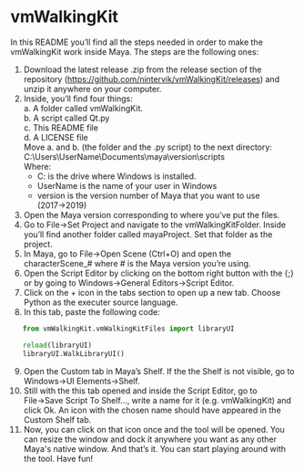 # vmWalkingKit
 
In this README you’ll find all the steps needed in order to make the vmWalkingKit work inside Maya. The steps are the following ones: 

1. Download the latest release .zip from the release section of the repository (https://github.com/nintervik/vmWalkingKit/releases) and unzip it anywhere on your computer.
2. Inside, you’ll find four things:<br/>
   a. A folder called vmWalkingKit.<br/> 
   b. A script called Qt.py<br/>
   c. This README file<br/>
   d. A LICENSE file<br/>
Move a. and b. (the folder and the .py script) to the next directory:    
C:\Users\UserName\Documents\maya\version\scripts<br/>
Where:
   - C: is the drive where Windows is installed.
   - UserName is the name of your user in Windows
   - version is the version number of Maya that you want to use (2017→2019)
3. Open the Maya version corresponding to where you’ve put the files.
4. Go to File→Set Project and navigate to the vmWalkingKitFolder. Inside you’ll find another folder called mayaProject. Set that folder as the project. 
5. In Maya, go to File→Open Scene (Ctrl+O) and open the characterScene_# where # is the Maya version you’re using.
6. Open the Script Editor by clicking on the bottom right button with the {;} or by going to Windows→General Editors→Script Editor.
7. Click on the + icon in the tabs section to open up a new tab. Choose Python as the executer source language.
8. In this tab, paste the following code:     
```python
   from vmWalkingKit.vmWalkingKitFiles import libraryUI

   reload(libraryUI)
   libraryUI.WalkLibraryUI()
```
9. Open the Custom tab in Maya’s Shelf. If the the Shelf is not visible, go to Windows→UI Elements→Shelf.  
10. Still with the this tab opened and inside the Script Editor, go to File→Save Script To Shelf…, write a name for it (e.g. vmWalkingKit) and click Ok. An icon with the chosen name should have appeared in the Custom Shelf tab.
11. Now, you can click on that icon once and the tool will be opened. You can resize the window and dock it anywhere you want as any other Maya's native window. And that’s it. You can start playing around with the tool. Have fun! 
